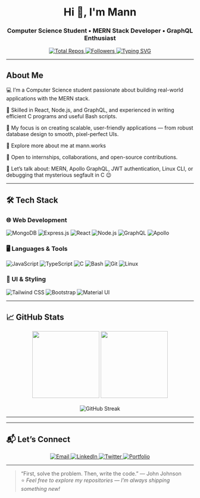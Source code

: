 <!--
███╗   ███╗ █████╗ ███╗   ██╗███╗   ██╗
████╗ ████║██╔══██╗████╗  ██║████╗  ██║
██╔████╔██║███████║██╔██╗ ██║██╔██╗ ██║
██║╚██╔╝██║██╔══██║██║╚██╗██║██║╚██╗██║
██║ ╚═╝ ██║██║  ██║██║ ╚████║██║ ╚████║
╚═╝     ╚═╝╚═╝  ╚═╝╚═╝  ╚═══╝╚═╝  ╚═══╝

-->

<h1 align="center">Hi 👋, I'm Mann</h1>
<h3 align="center">Computer Science Student • MERN Stack Developer • GraphQL Enthusiast</h3>

<p align="center">
  <a href="https://github.com/Mann-lohchab?tab=repositories">
    <img alt="Total Repos" src="https://img.shields.io/github/repos-stats/total?color=blue&logo=github&style=flat-square" />
  </a>
  <a href="https://github.com/your-username?tab=followers">
    <img alt="Followers" src="https://img.shields.io/github/followers/your-username?label=Followers&style=flat-square&color=green" />
  </a>
  <a href="https://git.io/typing-svg">
    <img src="https://readme-typing-svg.demolab.com?font=Fira+Code&pause=1000&color=6E40C9&center=true&vCenter=true&width=435&lines=Building+full-stack+apps;Writing+clean+code;Automating+with+Bash;Solving+problems+in+C;Learning+something+new" alt="Typing SVG" />
  </a>
</p>

---

## About Me

💻 I’m a Computer Science student passionate about building real-world applications with the MERN stack.

🌱 Skilled in React, Node.js, and GraphQL, and experienced in writing efficient C programs and useful Bash scripts.

🎯 My focus is on creating scalable, user-friendly applications — from robust database design to smooth, pixel-perfect UIs.

🔗 Explore more about me at mann.works

🤝 Open to internships, collaborations, and open-source contributions.

💬 Let’s talk about: MERN, Apollo GraphQL, JWT authentication, Linux CLI, or debugging that mysterious segfault in C 😉

---

## 🛠️ Tech Stack

### 🌐 Web Development
![MongoDB](https://img.shields.io/badge/-MongoDB-47A248?logo=mongodb&logoColor=white)
![Express.js](https://img.shields.io/badge/-Express.js-000000?logo=express&logoColor=white)
![React](https://img.shields.io/badge/-React-61DAFB?logo=react&logoColor=black)
![Node.js](https://img.shields.io/badge/-Node.js-339933?logo=node.js&logoColor=white)
![GraphQL](https://img.shields.io/badge/-GraphQL-E10098?logo=graphql&logoColor=white)
![Apollo](https://img.shields.io/badge/-Apollo-30353D?logo=apollographql&logoColor=white)

### 🖥️ Languages & Tools
![JavaScript](https://img.shields.io/badge/-JavaScript-F7DF1E?logo=javascript&logoColor=black)
![TypeScript](https://img.shields.io/badge/-TypeScript-3178C6?logo=typescript&logoColor=white)
![C](https://img.shields.io/badge/-C-A8B9CC?logo=c&logoColor=black)
![Bash](https://img.shields.io/badge/-Bash-4EAA25?logo=gnu-bash&logoColor=white)
![Git](https://img.shields.io/badge/-Git-F05032?logo=git&logoColor=white)
![Linux](https://img.shields.io/badge/-Linux-FCC624?logo=linux&logoColor=black)

### 🎨 UI & Styling
![Tailwind CSS](https://img.shields.io/badge/-Tailwind_CSS-06B6D4?logo=tailwind-css&logoColor=white)
![Bootstrap](https://img.shields.io/badge/-Bootstrap-7952B3?logo=bootstrap&logoColor=white)
![Material UI](https://img.shields.io/badge/-Material_UI-0081CB?logo=material-ui&logoColor=white)

---

## 📈 GitHub Stats

<div align="center">
  <img height="180em" src="https://github-readme-stats.vercel.app/api?username=Mann-lohchab&show_icons=true&theme=radical&hide_border=true" />
  <img height="180em" src="https://github-readme-stats.vercel.app/api/top-langs/?username=Mann-lohchab&layout=compact&theme=radical&hide_border=true" />
</div>

<br/>

<div align="center">
  <img src="https://github-readme-streak-stats.herokuapp.com/?user=Mann-lohchab&theme=radical&hide_border=true" alt="GitHub Streak" />
</div>

---



---

## 📬 Let’s Connect

<p align="center">
  <a href="mailto:your.email@example.com">
    <img src="https://img.shields.io/badge/Email-D14836?style=for-the-badge&logo=gmail&logoColor=white" alt="Email" />
  </a>
  <a href="https://linkedin.com/in/yourprofile" target="_blank">
    <img src="https://img.shields.io/badge/LinkedIn-0077B5?style=for-the-badge&logo=linkedin&logoColor=white" alt="LinkedIn" />
  </a>
  <a href="https://twitter.com/yourhandle" target="_blank">
    <img src="https://img.shields.io/badge/Twitter-1DA1F2?style=for-the-badge&logo=twitter&logoColor=white" alt="Twitter" />
  </a>
  <a href="https://yourportfolio.com" target="_blank">
    <img src="https://img.shields.io/badge/Portfolio-%23000000.svg?style=for-the-badge&logo=firefox&logoColor=%23FF7139" alt="Portfolio" />
  </a>
</p>

---

> “First, solve the problem. Then, write the code.” — John Johnson  
> ⭐ _Feel free to explore my repositories — I’m always shipping something new!_

